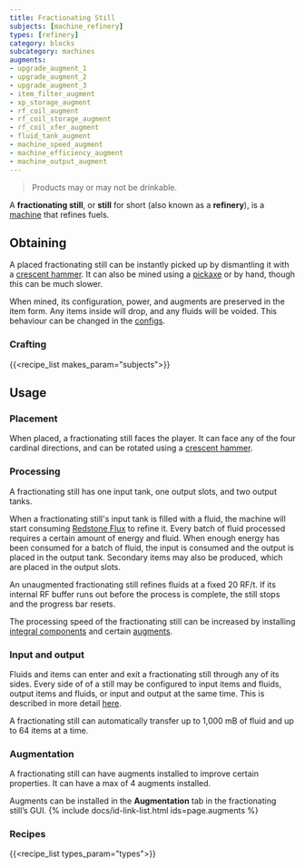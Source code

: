 ```yaml
---
title: Fractionating Still
subjects: [machine_refinery]
types: [refinery]
category: blocks
subcategory: machines
augments:
- upgrade_augment_1
- upgrade_augment_2
- upgrade_augment_3
- item_filter_augment
- xp_storage_augment
- rf_coil_augment
- rf_coil_storage_augment
- rf_coil_xfer_augment
- fluid_tank_augment
- machine_speed_augment
- machine_efficiency_augment
- machine_output_augment
---
```

> Products may or may not be drinkable.

A **fractionating still**, or **still** for short (also known as a **refinery**),
is a [machine](../machines/) that refines fuels.

Obtaining
---------

A placed fractionating still can be instantly picked up by dismantling it with a
[crescent hammer](../../thermal-foundation/crescent-hammer/). It can also be
mined using a [pickaxe](https://minecraft.fandom.com/wiki/Pickaxe) or by hand,
though this can be much slower.

When mined, its configuration, power, and augments are preserved in the item
form. Any items inside will drop, and any fluids will be voided. This behaviour
can be changed in the [configs](../../faq#configs).

### Crafting
{{<recipe_list makes_param="subjects">}}

Usage
-----

### Placement
When placed, a fractionating still faces the player. It can face any of the four
cardinal directions, and can be rotated using a
[crescent hammer](../../thermal-foundation/crescent-hammer/).

### Processing
A fractionating still has one input tank, one output slots, and two output tanks.

When a fractionating still's input tank is filled with a fluid, the machine will
start consuming [Redstone Flux](/docs/redstone-flux/) to refine it. Every batch
of fluid processed requires a certain amount of energy and fluid. When enough
energy has been consumed for a batch of fluid, the input is consumed and the
output is placed in the output tank. Secondary items may also be produced,
which are placed in the output slots.

An unaugmented fractionating still refines fluids at a fixed 20 RF/t. If its
internal RF buffer runs out before the process is complete, the still stops and
the progress bar resets.

The processing speed of the fractionating still can be increased by installing 
[integral components](#augmentation) and certain [augments](#augmentation).

### Input and output
Fluids and items can enter and exit a fractionating still through any of its
sides. Every side of of a still may be configured to input items and fluids,
output items and fluids, or input and output at the same time. This is described
in more detail [here](../../thermal-expansion/machines#configuration).

A fractionating still can automatically transfer up to 1,000 mB of fluid and up
to 64 items at a time.

### Augmentation
A fractionating still can have augments installed to improve certain properties.
It can have a max of 4 augments installed.

Augments can be installed in the **Augmentation** tab in the fractionating
still’s GUI.
{% include docs/id-link-list.html ids=page.augments %}

### Recipes
{{<recipe_list types_param="types">}}